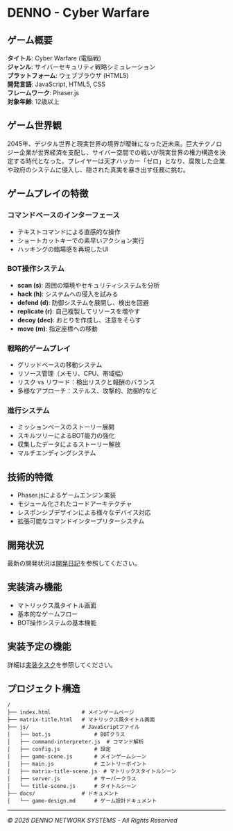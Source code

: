 # DENNO - Cyber Warfare

## ゲーム概要

**タイトル**: Cyber Warfare (電脳戦)  
**ジャンル**: サイバーセキュリティ戦略シミュレーション  
**プラットフォーム**: ウェブブラウザ (HTML5)  
**開発言語**: JavaScript, HTML5, CSS  
**フレームワーク**: Phaser.js  
**対象年齢**: 12歳以上  

## ゲーム世界観
2045年、デジタル世界と現実世界の境界が曖昧になった近未来。巨大テクノロジー企業が世界経済を支配し、サイバー空間での戦いが現実世界の権力構造を決定する時代となった。プレイヤーは天才ハッカー「ゼロ」となり、腐敗した企業や政府のシステムに侵入し、隠された真実を暴き出す任務に挑む。

## ゲームプレイの特徴

### コマンドベースのインターフェース
- テキストコマンドによる直感的な操作
- ショートカットキーでの素早いアクション実行
- ハッキングの臨場感を再現したUI

### BOT操作システム
- **scan (s)**: 周囲の環境やセキュリティシステムを分析
- **hack (h)**: システムへの侵入を試みる
- **defend (d)**: 防御システムを展開し、検出を回避
- **replicate (r)**: 自己複製してリソースを増やす
- **decoy (dec)**: おとりを作成し、注意をそらす
- **move (m)**: 指定座標への移動

### 戦略的ゲームプレイ
- グリッドベースの移動システム
- リソース管理（メモリ、CPU、帯域幅）
- リスク vs リワード：検出リスクと報酬のバランス
- 多様なアプローチ：ステルス、攻撃的、防御的など

### 進行システム
- ミッションベースのストーリー展開
- スキルツリーによるBOT能力の強化
- 収集したデータによるストーリー解放
- マルチエンディングシステム

## 技術的特徴
- Phaser.jsによるゲームエンジン実装
- モジュール化されたコードアーキテクチャ
- レスポンシブデザインによる様々なデバイス対応
- 拡張可能なコマンドインタープリターシステム

## 開発状況
最新の開発状況は[開発日記](dev-diary.md)を参照してください。

## 実装済み機能
- マトリックス風タイトル画面
- 基本的なゲームフロー
- BOT操作システムの基本機能

## 実装予定の機能
詳細は[実装タスク](実装タスク.md)を参照してください。

## プロジェクト構造
```
/
├── index.html          # メインゲームページ
├── matrix-title.html   # マトリックス風タイトル画面
├── js/                 # JavaScriptファイル
│   ├── bot.js              # BOTクラス
│   ├── command-interpreter.js  # コマンド解析
│   ├── config.js           # 設定
│   ├── game-scene.js       # メインゲームシーン
│   ├── main.js             # エントリーポイント
│   ├── matrix-title-scene.js  # マトリックスタイトルシーン
│   ├── server.js           # サーバークラス
│   └── title-scene.js      # タイトルシーン
├── docs/               # ドキュメント
│   └── game-design.md      # ゲーム設計ドキュメント
```

---

*© 2025 DENNO NETWORK SYSTEMS - All Rights Reserved*
